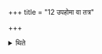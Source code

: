 +++
title = "12 उपहोमा वा तत्र"

+++

<details><summary>थिते</summary>

12. Or there the by-offerings (are to be) added (i.e. they are to be performed with them). 

</details>
